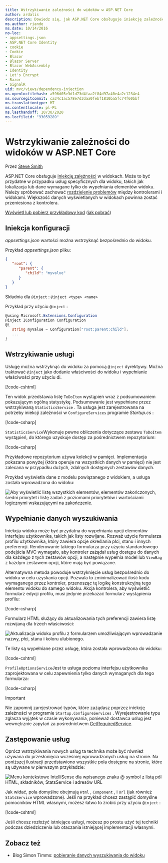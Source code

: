 ```yaml
---
title: Wstrzykiwanie zależności do widoków w ASP.NET Core
author: ardalis
description: Dowiedz się, jak ASP.NET Core obsługuje iniekcję zależności w widokach MVC.
ms.author: riande
ms.date: 10/14/2016
no-loc:
- appsettings.json
- ASP.NET Core Identity
- cookie
- Cookie
- Blazor
- Blazor Server
- Blazor WebAssembly
- Identity
- Let's Encrypt
- Razor
- SignalR
uid: mvc/views/dependency-injection
ms.openlocfilehash: a596d05e3d1d73d4faa2f84d97a40e4a2c1234e4
ms.sourcegitcommit: ca34c1ac578e7d3daa0febf1810ba5fc74f60bbf
ms.translationtype: MT
ms.contentlocale: pl-PL
ms.lasthandoff: 10/30/2020
ms.locfileid: "93059289"
---
```

# <a name="dependency-injection-into-views-in-aspnet-core"></a>Wstrzykiwanie zależności do widoków w ASP.NET Core

Przez [Steve Smith](https://ardalis.com/)

ASP.NET Core obsługuje [iniekcję zależności](xref:fundamentals/dependency-injection) w widokach. Może to być przydatne w przypadku usług specyficznych dla widoku, takich jak lokalizacja lub dane wymagane tylko do wypełniania elementów widoku. Należy spróbować zachować [rozdzielenie problemów](/dotnet/standard/modern-web-apps-azure-architecture/architectural-principles#separation-of-concerns) między kontrolerami i widokami. Większość danych wyświetlanych w widokach powinna zostać przeniesiona z kontrolera.

[Wyświetl lub pobierz przykładowy kod](https://github.com/dotnet/AspNetCore.Docs/tree/master/aspnetcore/mvc/views/dependency-injection/sample) ([jak pobrać](xref:index#how-to-download-a-sample))

## <a name="configuration-injection"></a>Iniekcja konfiguracji

*appsettings.json* wartości można wstrzyknąć bezpośrednio do widoku.

Przykład *appsettings.json* pliku:

```json
{
   "root": {
      "parent": {
         "child": "myvalue"
      }
   }
}
```

Składnia dla `@inject` : `@inject <type> <name>`

Przykład przy użyciu `@inject` :

```csharp
@using Microsoft.Extensions.Configuration
@inject IConfiguration Configuration
@{
   string myValue = Configuration["root:parent:child"];
   ...
}
```

## <a name="service-injection"></a>Wstrzykiwanie usługi

Usługę można wstrzyknąć do widoku za pomocą `@inject` dyrektywy. Można traktować `@inject` jako dodanie właściwości do widoku i wypełnianie właściwości przy użyciu di.

[!code-cshtml[](../../mvc/views/dependency-injection/sample/src/ViewInjectSample/Views/ToDo/Index.cshtml?highlight=4,5,15,16,17)]

Ten widok przedstawia listę `ToDoItem` wystąpień wraz z podsumowaniem pokazującym ogólną statystykę. Podsumowanie jest wypełniane przez wstrzykiwaną `StatisticsService` . Ta usługa jest zarejestrowana na potrzeby iniekcji zależności w `ConfigureServices` programie *Startup.cs* :

[!code-csharp[](../../mvc/views/dependency-injection/sample/src/ViewInjectSample/Startup.cs?highlight=6,7&range=15-22)]

`StatisticsService`Wykonuje pewne obliczenia dotyczące zestawu `ToDoItem` wystąpień, do którego uzyskuje dostęp za pośrednictwem repozytorium:

[!code-csharp[](../../mvc/views/dependency-injection/sample/src/ViewInjectSample/Model/Services/StatisticsService.cs?highlight=15,20,25)]

Przykładowe repozytorium używa kolekcji w pamięci. Implementacja pokazana powyżej (która operuje na wszystkich danych w pamięci) nie jest zalecana w przypadku dużych, zdalnych dostępnych zestawów danych.

Przykład wyświetla dane z modelu powiązanego z widokiem, a usługa została wprowadzona do widoku:

![Aby wyświetlić listę wszystkich elementów, elementów zakończonych, średni priorytet i listę zadań z poziomami priorytetów i wartościami logicznymi wskazującymi na zakończenie.](dependency-injection/_static/screenshot.png)

## <a name="populating-lookup-data"></a>Wypełnianie danych wyszukiwania

Iniekcja widoku może być przydatna do wypełniania opcji elementów interfejsu użytkownika, takich jak listy rozwijane. Rozważ użycie formularza profilu użytkownika, który zawiera opcje określania płci, stanu i innych preferencji. Renderowanie takiego formularza przy użyciu standardowego podejścia MVC wymagało, aby kontroler zażądał usług dostępu do danych dla każdego z tych zestawów opcji, a następnie wypełnia model lub `ViewBag` z każdym zestawem opcji, które mają być powiązane.

Alternatywna metoda powoduje wstrzyknięcie usług bezpośrednio do widoku w celu uzyskania opcji. Pozwala to zminimalizować ilość kodu wymaganego przez kontroler, przenosząc tę logikę konstrukcyjną tego elementu widoku do samego widoku. Akcja kontrolera, aby wyświetlić formularz edycji profilu, musi jedynie przekazać formularz wystąpienia profilu:

[!code-csharp[](../../mvc/views/dependency-injection/sample/src/ViewInjectSample/Controllers/ProfileController.cs?highlight=9,19)]

Formularz HTML służący do aktualizowania tych preferencji zawiera listę rozwijaną dla trzech właściwości:

![Aktualizacja widoku profilu z formularzem umożliwiającym wprowadzanie nazwy, płci, stanu i koloru ulubionego.](dependency-injection/_static/updateprofile.png)

Te listy są wypełniane przez usługę, która została wprowadzona do widoku:

[!code-cshtml[](../../mvc/views/dependency-injection/sample/src/ViewInjectSample/Views/Profile/Index.cshtml?highlight=4,16,17,21,22,26,27)]

`ProfileOptionsService`Jest to usługa poziomu interfejsu użytkownika zaprojektowana w celu zapewnienia tylko danych wymaganych dla tego formularza:

[!code-csharp[](../../mvc/views/dependency-injection/sample/src/ViewInjectSample/Model/Services/ProfileOptionsService.cs?highlight=7,13,24)]

> [!IMPORTANT]
> Nie zapomnij zarejestrować typów, które zażądasz poprzez iniekcję zależności w programie `Startup.ConfigureServices` . Wyrejestrowanie typu zgłasza wyjątek w czasie wykonywania, ponieważ dostawca usług jest wewnętrznie zapytań za pośrednictwem [GetRequiredService](/dotnet/api/microsoft.extensions.dependencyinjection.serviceproviderserviceextensions.getrequiredservice).

## <a name="overriding-services"></a>Zastępowanie usług

Oprócz wstrzykiwania nowych usług ta technika może być również używana do przesłonięcia wcześniej wprowadzonych usług na stronie. Na poniższej ilustracji przedstawiono wszystkie pola dostępne na stronie, które są używane w pierwszym przykładzie:

![Menu kontekstowe IntelliSense dla wpisanego znaku @ symbol z listą pól HTML, składników, StatsService i adresów URL](dependency-injection/_static/razor-fields.png)

Jak widać, pola domyślne obejmują `Html` , `Component` , i `Url` (jak również `StatsService` wprowadzone). Jeśli na przykład chcesz zastąpić domyślne pomocników HTML własnymi, możesz łatwo to zrobić przy użyciu `@inject` :

[!code-cshtml[](../../mvc/views/dependency-injection/sample/src/ViewInjectSample/Views/Helper/Index.cshtml?highlight=3,11)]

Jeśli chcesz rozłożyć istniejące usługi, możesz po prostu użyć tej techniki podczas dziedziczenia lub otaczania istniejącej implementacji własnymi.

## <a name="see-also"></a>Zobacz też

* Blog Simon Timms: [pobieranie danych wyszukiwania do widoku](https://blog.simontimms.com/2015/06/09/getting-lookup-data-into-you-view/)
